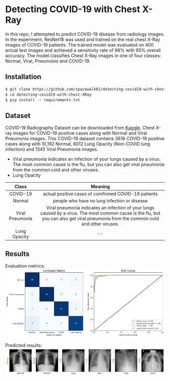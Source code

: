 # Detecting COVID-19 with Chest X-Ray

In this repo, I attempted to predict COVID-19 disease from radiology images. In the experiment, ResNet18 was used and trained on the real chest X-Ray images of COVID-19 patients. The trained model was evaluated on 400 actual test images and achieved a sensitivity rate of 98% with 95% overall accuracy. The model classifies Chest X-Ray images in one of four classes: Normal, Viral, Pneumonio and COVID-19. 


## Installation
```bash
$ git clone https://github.com/spacewalk01/detecting-covid19-with-chest-XRay
$ cd detecting-covid19-with-chest-XRay
$ pip install -r requirements.txt
```

## Dataset

COVID-19 Radiography Dataset can be downloaded from [Kaggle](https://www.kaggle.com/tawsifurrahman/covid19-radiography-database). Chest X-ray images for COVID-19 positive cases along with Normal and Viral Pneumonia images. This COVID-19 dataset contains 3616 COVID-19 positive cases along with 10,192 Normal, 6012 Lung Opacity (Non-COVID lung infection) and 1345 Viral Pneumonia images. 

- Viral pneumonia indicates an infection of your lungs caused by a virus. The most common cause is the flu, but you can also get viral pneumonia from the common cold and other viruses.
- Lung Opacity

| Class | Meaning |
| :---: | :---: | 
| COVID-19 |  actual positive cases of comfirmed COVID-19 patients |
| Normal | people who have no lung infection or disease |
| Viral Pneumonia | Viral pneumonia indicates an infection of your lungs caused by a virus. The most common cause is the flu, but you can also get viral pneumonia from the common cold and other viruses.|
| Lung Opacity | -- |
## Results

Evaluation metrics:
![alt text](auc.png)

Predicted results:
![alt text](covid_prediction.png)



